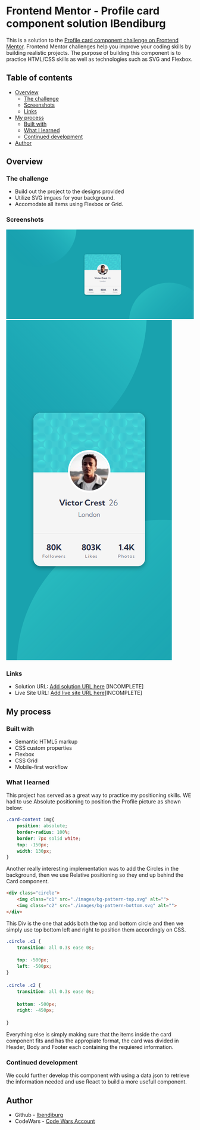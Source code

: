 # Frontend Mentor - Profile card component solution IBendiburg

This is a solution to the [Profile card component challenge on Frontend Mentor](https://www.frontendmentor.io/challenges/profile-card-component-cfArpWshJ). Frontend Mentor challenges help you improve your coding skills by building realistic projects. The purpose of building this component is to practice HTML/CSS skills as well as technologies such as SVG and Flexbox.

## Table of contents

- [Overview](#overview)
  - [The challenge](#the-challenge)
  - [Screenshots](#screenshots)
  - [Links](#links)
- [My process](#my-process)
  - [Built with](#built-with)
  - [What I learned](#what-i-learned)
  - [Continued development](#continued-development)
- [Author](#author)


## Overview

### The challenge

- Build out the project to the designs provided
- Utilize SVG imgaes for your background.
- Accomodate all items using Flexbox or Grid.

### Screenshots

![](./screenshots/profile-card-component-screenshot1.png)
![](./screenshots/profile-card-component-screenshot2.png)


### Links

- Solution URL: [Add solution URL here](https://your-solution-url.com) [INCOMPLETE]
- Live Site URL: [Add live site URL here](https://your-live-site-url.com)[INCOMPLETE]

## My process

### Built with

- Semantic HTML5 markup
- CSS custom properties
- Flexbox
- CSS Grid
- Mobile-first workflow


### What I learned

This project has served as a great way to practice my positioning skills. WE had to use Absolute positioning to position the Profile picture as shown below:

```css
.card-content img{
    position: absolute;
    border-radius: 100%;
    border: 7px solid white;
    top: -150px;
    width: 130px;
}
```
Another really interesting implementation was to add the Circles in the background, then we use Relative positioning so they end up behind the Card component.

```html
<div class="circle">
    <img class="c1" src="./images/bg-pattern-top.svg" alt="">
    <img class="c2" src="./images/bg-pattern-bottom.svg" alt="">
</div>
```
This Div is the one that adds both the top and bottom circle and then we simply use top bottom left and right to position them accordingly on CSS.

```css
.circle .c1 {
    transition: all 0.3s ease 0s;

    top: -500px;
    left: -500px;
}

.circle .c2 {
    transition: all 0.3s ease 0s;

    bottom: -500px;
    right: -450px;
    
}
```

Everything else is simply making sure that the items inside the card component fits and has the appropiate format, the card was divided in Header, Body and Footer each containing the requiered information. 

### Continued development

We could further develop this component with using a data.json to retrieve the information needed and use React to build a more usefull component.


## Author

- Github - [Ibendiburg](https://github.com/ibendiburg)
- CodeWars - [Code Wars Account](https://www.codewars.com/users/ibendiburg)


